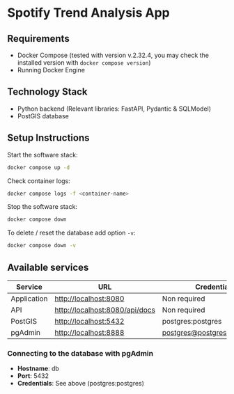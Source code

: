 # Spotify Trend Analysis App

## Requirements
- Docker Compose (tested with version v.2.32.4, you may check the installed version with `docker compose version`)
- Running Docker Engine

## Technology Stack
- Python backend (Relevant libraries: FastAPI, Pydantic & SQLModel)
- PostGIS database

## Setup Instructions
Start the software stack:
````bash
docker compose up -d
````

Check container logs:
````bash
docker compose logs -f <container-name>
````

Stop the software stack: 
````bash
docker compose down
````

To delete / reset the database add option `-v`:
````bash
docker compose down -v
````

## Available services
| Service     | URL                                                              | Credentials                   |
|-------------|------------------------------------------------------------------|-------------------------------|
| Application | [http://localhost:8080](http://localhost:8080)                   | Non required                  |
| API         | [http://localhost:8080/api/docs](http://localhost:8888/api/docs) | Non required                  |
| PostGIS     | [http://localhost:5432](http://localhost:5432)                   | postgres:postgres             |
| pgAdmin     | [http://localhost:8888](http://localhost:8888)                   | postgres@postgres.de:postgres |

### Connecting to the database with pgAdmin
- **Hostname**: db
- **Port**: 5432
- **Credentials**: See above (postgres:postgres)